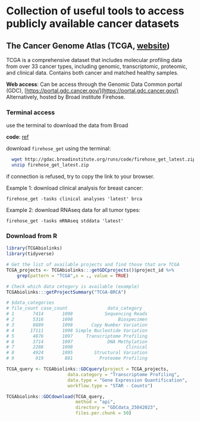 # Collection of useful tools to access publicly available cancer datasets



## The Cancer Genome Atlas (TCGA, [website](https://www.cancer.gov/ccg/research/genome-sequencing/tcga))

TCGA is a comprehensive dataset that includes molecular profiling data from over 33 cancer types, including genomic, transcriptomic, proteomic, and clinical data. Contains both cancer and matched healthy samples. 

**Web access**: Can be access through the Genomic Data Common portal (GDC), [https://portal.gdc.cancer.gov/](https://portal.gdc.cancer.gov/)
Alternatively, hosted by Broad institute Firehose. 

### Terminal access
use the terminal to download the data from Broad

**code**:
[ref](https://www.biostars.org/p/282757/)

download `firehose_get` using the terminal:  
```sh
  wget http://gdac.broadinstitute.org/runs/code/firehose_get_latest.zip
  unzip firehose_get_latest.zip 
 ```
 if connection is refused, try to copy the link to your browser. 
 
Example 1: download clinical analysis for breast cancer:

```firehose_get -tasks clinical analyses 'latest' brca```

Example 2: download RNAseq data for all tumor types:

```firehose_get -tasks mRNAseq stddata 'latest' ```

### Download from R

```R
library(TCGAbiolinks)
library(tidyverse)

# Get the list of available projects and find those that are TCGA
TCGA_projects <- TCGAbiolinks:::getGDCprojects()$project_id %>%
    grep(pattern = "TCGA",x = ., value = TRUE)

# Check which data cetegory is available (example)
TCGAbiolinks:::getProjectSummary("TCGA-BRCA")

# $data_categories
# file_count case_count               data_category
# 1       7414       1098            Sequencing Reads
# 2       5316       1098                 Biospecimen
# 3       8889       1098       Copy Number Variation
# 4      17111       1098 Simple Nucleotide Variation
# 5       4876       1097     Transcriptome Profiling
# 6       3714       1097             DNA Methylation
# 7       2288       1098                    Clinical
# 8       4924       1095        Structural Variation
# 9        919        881          Proteome Profiling

TCGA_query <- TCGAbiolinks::GDCquery(project = TCGA_projects,
                       data.category = "Transcriptome Profiling",
                       data.type = "Gene Expression Quantification", 
                       workflow.type = "STAR - Counts")

TCGAbiolinks::GDCdownload(TCGA_query, 
                          method = "api",
                          directory = "GDCdata_25042023",
                          files.per.chunk = 50)
```
